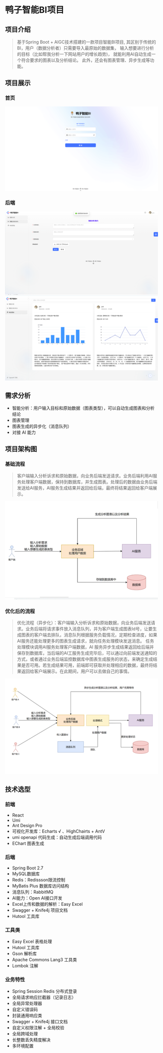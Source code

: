# 鸭子智能BI项目

## 项目介绍
> 基于Spring Boot + AIGC技术搭建的一款项目智能BI项目, 其区别于传统的BI，用户（数据分析者）只需要导入最原始的数据集，
> 输入想要进行分析的目标（比如帮我分析一下网站用户的增长趋势)， 就能利用AI自动生成一个符合要求的图表以及分析结论。
> 此外，还会有图表管理、异步生成等功能。

## 项目展示 
### 首页

![img_1.png](img_1.png)
### 后端

![img.png](img.png)
![img_5.png](img_5.png)

## 需求分析
- 智能分析：用户输入目标和原始数据（图表类型），可以自动生成图表和分析结论
- 图表管理
- 图表生成的异步化（消息队列）
- 对接 AI 能力

## 项目架构图

### 基础流程
> 客户端输入分析诉求和原始数据，向业务后端发送请求。业务后端利用AI服务处理客户端数据，保持到数据库，并生成图表。处理后的数据由业务后端发送给AI服务，AI服务生成结果并返回给后端，最终将结果返回给客户端展示。


![img_2.png](img_2.png)


### 优化后的流程
> 优化流程（异步化）：客户端输入分析诉求和原始数据，向业务后端发送请求。业务后端将请求事件放入消息队列，并为客户端生成图表Id号，让要生成图表的客户端去排队，消息队列根据服务负载情况，定期检查进度，如果AI服务还能处理更多的图表生成请求，就向任务处理模块发送消息。
任务处理模块调用AI服务处理客户端数据，AI 服务异步生成结果返回给后端并保存到数据库，当后端的AI工服务生成完毕后，可以通过向前端发送通知的方式，或者通过业务后端监控数据库中图表生成服务的状态，来确定生成结果是否可用。若生成结果可用，前端即可获取并处理相应的数据，最终将结果返回给客户端展示。在此期间，用户可以去做自己的事情。


![img_4.png](img_4.png)

## 技术选型

### 前端
- React 
- Umi
- Ant Design Pro
- 可视化开发库：Echarts √ 、HighChairts + AntV
- umi openapi 代码生成：自动生成后端调用代码
- EChart 图表生成

### 后端

- Spring Boot 2.7
- MySQL数据库
- Redis：Redissson限流控制
- MyBatis Plus 数据库访问结构
- 消息队列：RabbitMQ
- AI能力：Open AI接口开发
- Excel上传和数据的解析：Easy Excel
- Swagger + Knife4j 项目文档
- Hutool 工具库

### 工具类

- Easy Excel 表格处理
- Hutool 工具库
- Gson 解析库
- Apache Commons Lang3 工具类
- Lombok 注解

### 业务特性

- Spring Session Redis 分布式登录
- 全局请求响应拦截器（记录日志）
- 全局异常处理器
- 自定义错误码
- 封装通用响应类
- Swagger + Knife4j 接口文档
- 自定义权限注解 + 全局校验
- 全局跨域处理
- 长整数丢失精度解决
- 多环境配置


